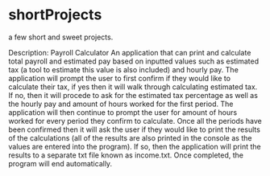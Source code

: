 # shortProjects
a few short and sweet projects.

Description: Payroll Calculator
An application that can print and calculate total payroll and estimated pay based on inputted values such as estimated tax (a tool to estimate this value is also included)
and hourly pay. The application will prompt the user to first confirm if they would like to calculate their tax, if yes then it will walk through calculating estimated tax.
If no, then it will procede to ask for the estimated tax percentage as well as the hourly pay and amount of hours worked for the first period. The application will then
continue to prompt the user for amount of hours worked for every period they confirm to calculate. Once all the periods have been confirmed then it will ask the user if 
they would like to print the results of the calculations (all of the results are also printed in the console as the values are entered into the program). If so, then
the application will print the results to a separate txt file known as income.txt. Once completed, the program will end automatically.

